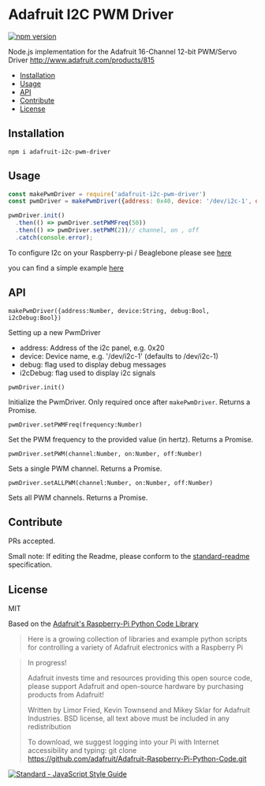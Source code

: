 # Adafruit I2C PWM Driver

[![npm version](https://badge.fury.io/js/adafruit-i2c-pwm-driver.svg)](https://badge.fury.io/js/adafruit-i2c-pwm-driver)


Node.js implementation for the Adafruit 16-Channel 12-bit PWM/Servo Driver
http://www.adafruit.com/products/815

- [Installation](#installation)
- [Usage](#usage)
- [API](#api)
- [Contribute](#contribute)
- [License](#license)

## Installation

```
npm i adafruit-i2c-pwm-driver
```


## Usage

```js
const makePwmDriver = require('adafruit-i2c-pwm-driver')
const pwmDriver = makePwmDriver({address: 0x40, device: '/dev/i2c-1', debug: true, i2cDebug: false})

pwmDriver.init()
  .then(() => pwmDriver.setPWMFreq(50))
  .then(() => pwmDriver.setPWM(2))// channel, on , off
  .catch(console.error);
```

To configure I2c on your Raspberry-pi / Beaglebone please see [here](https://npmjs.org/package/i2c)

you can find a simple example [here](https://raw.githubusercontent.com/kaosat-dev/adafruit-i2c-pwm-driver/master/examples/simple.js)


## API


`makePwmDriver({address:Number, device:String, debug:Bool, i2cDebug:Bool})`

Setting up a new PwmDriver

- address: Address of the i2c panel, e.g. 0x20
- device: Device name, e.g. '/dev/i2c-1' (defaults to /dev/i2c-1)
- debug: flag used to display debug messages
- i2cDebug: flag used to display i2c signals

`pwmDriver.init()`

Initialize the PwmDriver. Only required once after `makePwmDriver`. Returns a Promise.

`pwmDriver.setPWMFreq(frequency:Number)`

Set the PWM frequency to the provided value (in hertz). Returns a Promise.

`pwmDriver.setPWM(channel:Number, on:Number, off:Number)`

Sets a single PWM channel. Returns a Promise.

`pwmDriver.setALLPWM(channel:Number, on:Number, off:Number)`

Sets all PWM channels. Returns a Promise.


## Contribute

PRs accepted.

Small note: If editing the Readme, please conform to the [standard-readme](https://github.com/RichardLitt/standard-readme) specification.


## License
MIT

Based on the [Adafruit's Raspberry-Pi Python Code Library](https://github.com/adafruit/Adafruit-Raspberry-Pi-Python-Code.git)

>  Here is a growing collection of libraries and example python scripts
>  for controlling a variety of Adafruit electronics with a Raspberry Pi

>  In progress!
>
>  Adafruit invests time and resources providing this open source code,
>  please support Adafruit and open-source hardware by purchasing
>  products from Adafruit!
>
>  Written by Limor Fried, Kevin Townsend and Mikey Sklar for Adafruit Industries.
>  BSD license, all text above must be included in any redistribution
>
>  To download, we suggest logging into your Pi with Internet accessibility and typing:
>  git clone https://github.com/adafruit/Adafruit-Raspberry-Pi-Python-Code.git

[![Standard - JavaScript Style Guide](https://cdn.rawgit.com/feross/standard/master/badge.svg)](https://github.com/feross/standard)
